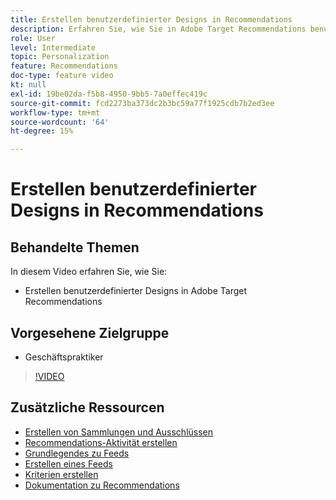 ```yaml
---
title: Erstellen benutzerdefinierter Designs in Recommendations
description: Erfahren Sie, wie Sie in Adobe Target Recommendations benutzerdefinierte Designs erstellen.
role: User
level: Intermediate
topic: Personalization
feature: Recommendations
doc-type: feature video
kt: null
exl-id: 19be02da-f5b8-4950-9bb5-7a0effec419c
source-git-commit: fcd2273ba373dc2b3bc59a77f1925cdb7b2ed3ee
workflow-type: tm+mt
source-wordcount: '64'
ht-degree: 15%

---
```


# Erstellen benutzerdefinierter Designs in Recommendations

## Behandelte Themen

In diesem Video erfahren Sie, wie Sie:

* Erstellen benutzerdefinierter Designs in Adobe Target Recommendations

## Vorgesehene Zielgruppe

* Geschäftspraktiker

>[!VIDEO](https://video.tv.adobe.com/v/27687?quality=12)

## Zusätzliche Ressourcen

* [Erstellen von Sammlungen und Ausschlüssen](create-collections-and-exclusions.md)
* [Recommendations-Aktivität erstellen](create-a-recommendations-activity.md)
* [Grundlegendes zu Feeds](understanding-feeds.md)
* [Erstellen eines Feeds](create-a-feed.md)
* [Kriterien erstellen](create-criteria.md)
* [Dokumentation zu Recommendations](https://experienceleague.adobe.com/docs/target/using/recommendations/recommendations.html?lang=en)
